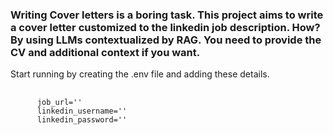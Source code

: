 
<h3> Writing Cover letters is a boring task. This project aims to write a cover letter customized to the linkedin job description. How? 
  By using LLMs contextualized by RAG. You need to provide the CV and additional context if you want. </h3> 

  Start running by creating the .env file and adding these details.
  <div>
   <pre>
    <code>
      job_url=''
      linkedin_username=''
      linkedin_password=''
    </code>
   </pre>
  </div>
  
  
